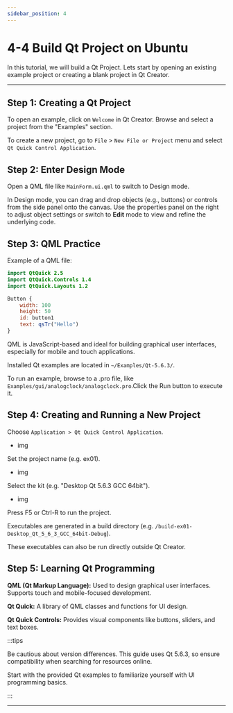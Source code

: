 ```yaml
---
sidebar_position: 4
---
```


# 4-4 Build Qt Project on Ubuntu

In this tutorial, we will build a Qt Project. Lets start by opening an existing example project or creating a blank project in Qt Creator.

---

## Step 1: Creating a Qt Project

To open an example, click on `Welcome` in Qt Creator. Browse and select a project from the "Examples" section.

To create a new project, go to `File` > `New File or Project` menu and select `Qt Quick Control Application`.

## Step 2: Enter Design Mode

Open a QML file like `MainForm.ui.qml` to switch to Design mode.

In Design mode, you can drag and drop objects (e.g., buttons) or controls from the side panel onto the canvas. Use the properties panel on the right to adjust object settings or switch to **Edit** mode to view and refine the underlying code.

## Step 3: QML Practice

Example of a QML file:

```qml title="Btn.qml"
import QtQuick 2.5
import QtQuick.Controls 1.4
import QtQuick.Layouts 1.2

Button {
    width: 100
    height: 50
    id: button1
    text: qsTr("Hello")
}
```

QML is JavaScript-based and ideal for building graphical user interfaces, especially for mobile and touch applications.

Installed Qt examples are located in `~/Examples/Qt-5.6.3/`.

To run an example, browse to a .pro file, like `Examples/gui/analogclock/analogclock.pro`.Click the Run button to execute it.

## Step 4: Creating and Running a New Project

Choose `Application > Qt Quick Control Application`.

- img

Set the project name (e.g. ex01).

- img

Select the kit (e.g. "Desktop Qt 5.6.3 GCC 64bit").

- img

Press F5 or Ctrl-R to run the project.

Executables are generated in a build directory (e.g. `/build-ex01-Desktop_Qt_5_6_3_GCC_64bit-Debug`).

These executables can also be run directly outside Qt Creator.


## Step 5: Learning Qt Programming

**QML (Qt Markup Language):** Used to design graphical user interfaces. Supports touch and mobile-focused development.

**Qt Quick:** A library of QML classes and functions for UI design.

**Qt Quick Controls:** Provides visual components like buttons, sliders, and text boxes.

:::tips

Be cautious about version differences. This guide uses Qt 5.6.3, so ensure compatibility when searching for resources online.

Start with the provided Qt examples to familiarize yourself with UI programming basics.

:::

---